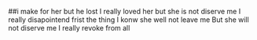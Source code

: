 ##i make for her but he lost I really loved her but she is not diserve me I really disapointend frist the thing I konw she well not leave me But she will not diserve me I really revoke from all 

